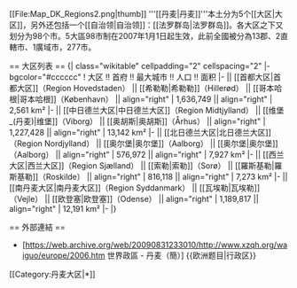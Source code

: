 [[File:Map_DK_Regions2.png|thumb]]
'''[[丹麦|丹麦]]'''本土分为5个[[大区|大区]]，另外还包括一个[[自治领|自治领]]：[[法罗群岛|法罗群岛]]。各大区之下又划分为98个市。5大區98市制在2007年1月1日起生效，此前全國被分為13郡、2直轄市、1廣域市，277市。

== 大区列表 ==
{| class="wikitable" cellpadding="2" cellspacing="2"
|- bgcolor="#cccccc"
! <!-- colspan=2 | --> 大区 !! 首府 !! 最大城市 !! 人口 !! 面积
|-
||  <!-- [[File:Region_Nordjylland_coa.png|40px]] || --> [[首都大区|首都大区]]（Region Hovedstaden） || [[希勒勒|希勒勒]]（Hillerød） || [[哥本哈根|哥本哈根]]（København） || align="right" | 1,636,749 || align="right" | 2,561 km²
|-
|| <!-- [[File:Region_Nordjylland_coa.png|40px]] || -->[[中日德兰大区|中日德兰大区]]（Region Midtjylland） || [[维堡_(丹麦)|维堡]]（Viborg） || [[奥胡斯|奥胡斯]]（Århus） || align="right" | 1,227,428 || align="right" | 13,142 km²
|-
|| <!-- [[File:Region_Nordjylland_coa.png|40px]] || --> [[北日德兰大区|北日德兰大区]]（Region Nordjylland） || [[奥尔堡|奥尔堡]]（Aalborg） || [[奥尔堡|奥尔堡]]（Aalborg） || align="right" | 576,972 || align="right" | 7,927 km²
|-
|| <!-- [[File:Region_Nordjylland_coa.png|40px]] || --> [[西兰大区|西兰大区]]（Region Sjælland） || [[索勒|索勒]]（Sorø） || [[羅斯基勒|羅斯基勒]]（Roskilde） || align="right" | 816,118 || align="right" | 7,273 km²
|-
|| <!-- [[File:Region_Syddanmark_coa.png|40px]] || --> [[南丹麦大区|南丹麦大区]]（Region Syddanmark） || [[瓦埃勒|瓦埃勒]]（Vejle） || [[欧登塞|欧登塞]]（Odense） || align="right" | 1,189,817 || align="right" | 12,191 km²
|-
|}

== 外部連結 ==
* [https://web.archive.org/web/20090831233010/http://www.xzqh.org/waiguo/europe/2006.htm 世界政區 - 丹麦（簡）]
{{欧洲题目|行政区}}

[[Category:丹麦大区|*]]
